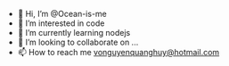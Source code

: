 - 👋 Hi, I’m @Ocean-is-me
- 👀 I’m interested in code
- 🌱 I’m currently learning nodejs
- 💞️ I’m looking to collaborate on ...
- 📫 How to reach me vonguyenquanghuy@hotmail.com


<!---
Ocean-is-me/Ocean-is-me is a ✨ special ✨ repository because its `README.md` (this file) appears on your GitHub profile.
You can click the Preview link to take a look at your changes.
--->

